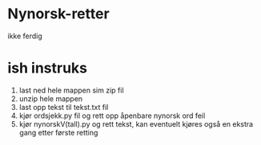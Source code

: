 # Nynorsk-retter
ikke ferdig
# ish instruks
1. last ned hele mappen sim zip fil
2. unzip hele mappen
3. last opp tekst til tekst.txt fil 
4. kjør ordsjekk.py fil og rett opp åpenbare nynorsk ord feil
5. kjør nynorskV(tall).py og rett tekst, kan eventuelt kjøres også en ekstra gang etter første retting
